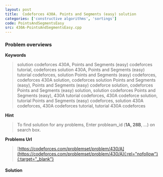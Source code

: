 ```yaml
---
layout: post
title:  Codeforces 430A. Points and Segments (easy) solution
categories: ['constructive algorithms', 'sortings']
code: PointsAndSegmentsEasy
src: 430A-PointsAndSegmentsEasy.cpp
---
```

### **Problem overviews**

**Keywords**
> solution codeforces 430A, Points and Segments (easy) codeforces tutorial, codeforces solution 430A, Points and Segments (easy) tutorial codeforces, solution Points and Segments (easy) codeforces, codeforces 430A solution, codeforces solution Points and Segments (easy), Points and Segments (easy) codeforce solution, codeforces Points and Segments (easy) solution, solution codeforces Points and Segments (easy), 430A tutorial codeforces, 430A codeforce solution, tutorial Points and Segments (easy) codeforces, solution 430A codeforces, 430A codeforces tutorial, tutorial 430A codeforces

**Hint**
> To find solution for any problems, Enter probleam_id (**1A, 28B**, ...) on search box. 

**Problems Url**
> [https://codeforces.com/problemset/problem/430/A](https://codeforces.com/problemset/problem/430/A){:rel="nofollow"}{:target="_blank"}

#### **Solution**




